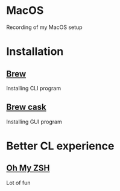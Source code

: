 # MacOS
Recording of my MacOS setup

# Installation
## [Brew](https://brew.sh/)
Installing CLI program
## [Brew cask](https://caskroom.github.io/)
Installing GUI program

# Better CL experience
## [Oh My ZSH](http://ohmyz.sh/)
Lot of fun

